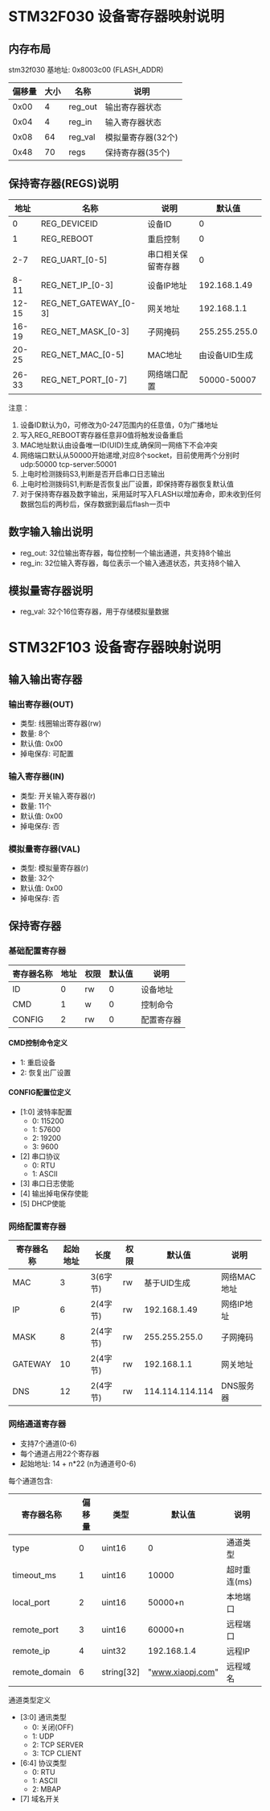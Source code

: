 # STM32F030 设备寄存器映射说明

## 内存布局
stm32f030 基地址: 0x8003c00 (FLASH_ADDR)

| 偏移量 | 大小 | 名称 | 说明 |
|--------|------|------|------|
| 0x00   | 4    | reg_out | 输出寄存器状态 |
| 0x04   | 4    | reg_in  | 输入寄存器状态 |
| 0x08   | 64   | reg_val | 模拟量寄存器(32个) |
| 0x48   | 70   | regs    | 保持寄存器(35个) |

## 保持寄存器(REGS)说明

| 地址 | 名称 | 说明 | 默认值 |
|------|------|------|--------|
| 0    | REG_DEVICEID | 设备ID | 0 |
| 1    | REG_REBOOT | 重启控制 | 0 |
| 2-7  | REG_UART_[0-5] | 串口相关保留寄存器 | 0 |
| 8-11  | REG_NET_IP_[0-3] | 设备IP地址 | 192.168.1.49 |
| 12-15 | REG_NET_GATEWAY_[0-3] | 网关地址 | 192.168.1.1 |
| 16-19 | REG_NET_MASK_[0-3] | 子网掩码 | 255.255.255.0 |
| 20-25 | REG_NET_MAC_[0-5] | MAC地址 | 由设备UID生成 |
| 26-33 | REG_NET_PORT_[0-7] | 网络端口配置 | 50000-50007 |

注意：
1. 设备ID默认为0，可修改为0-247范围内的任意值，0为广播地址
2. 写入REG_REBOOT寄存器任意非0值将触发设备重启
3. MAC地址默认由设备唯一ID(UID)生成,确保同一网络下不会冲突
4. 网络端口默认从50000开始递增,对应8个socket，目前使用两个分别时udp:50000 tcp-server:50001
5. 上电时检测拨码S3,判断是否开启串口日志输出
6. 上电时检测拨码S1,判断是否恢复出厂设置，即保持寄存器恢复默认值
7. 对于保持寄存器及数字输出，采用延时写入FLASH以增加寿命，即未收到任何数据包后的两秒后，保存数据到最后flash一页中

## 数字输入输出说明

- reg_out: 32位输出寄存器，每位控制一个输出通道，共支持8个输出
- reg_in: 32位输入寄存器，每位表示一个输入通道状态，共支持8个输入

## 模拟量寄存器说明

- reg_val: 32个16位寄存器，用于存储模拟量数据


# STM32F103 设备寄存器映射说明

## 输入输出寄存器

### 输出寄存器(OUT)
- 类型: 线圈输出寄存器(rw)
- 数量: 8个
- 默认值: 0x00
- 掉电保存: 可配置

### 输入寄存器(IN) 
- 类型: 开关输入寄存器(r)
- 数量: 11个
- 默认值: 0x00
- 掉电保存: 否

### 模拟量寄存器(VAL)
- 类型: 模拟量寄存器(r)
- 数量: 32个
- 默认值: 0x00
- 掉电保存: 否

## 保持寄存器

### 基础配置寄存器

| 寄存器名称 | 地址 | 权限 | 默认值 | 说明 |
|------------|------|------|---------|------|
| ID | 0 | rw | 0 | 设备地址 |
| CMD | 1 | w | 0 | 控制命令 |
| CONFIG | 2 | rw | 0 | 配置寄存器 |

#### CMD控制命令定义
- 1: 重启设备
- 2: 恢复出厂设置

#### CONFIG配置位定义
- [1:0] 波特率配置
  - 0: 115200
  - 1: 57600 
  - 2: 19200
  - 3: 9600
- [2] 串口协议 
  - 0: RTU
  - 1: ASCII 
- [3] 串口日志使能
- [4] 输出掉电保存使能
- [5] DHCP使能


### 网络配置寄存器

| 寄存器名称 | 起始地址 | 长度 | 权限 | 默认值 | 说明 |
|------------|----------|------|------|---------|------|
| MAC | 3 | 3(6字节) | rw | 基于UID生成 | 网络MAC地址 |
| IP | 6 | 2(4字节) | rw | 192.168.1.49 | 网络IP地址 |
| MASK | 8 | 2(4字节) | rw | 255.255.255.0 | 子网掩码 |
| GATEWAY | 10 | 2(4字节) | rw | 192.168.1.1 | 网关地址 |
| DNS | 12 | 2(4字节) | rw | 114.114.114.114 | DNS服务器 |

### 网络通道寄存器 
- 支持7个通道(0-6)
- 每个通道占用22个寄存器
- 起始地址: 14 + n*22 (n为通道号0-6)

每个通道包含:


| 寄存器名称 | 偏移量 | 类型 | 默认值 | 说明 |
|------------|--------|------|---------|------|
| type | 0 | uint16 | 0 | 通道类型 |
| timeout_ms | 1 | uint16 | 10000 | 超时重连(ms) |
| local_port | 2 | uint16 | 50000+n | 本地端口 |
| remote_port | 3 | uint16 | 60000+n | 远程端口 |
| remote_ip | 4 | uint32 | 192.168.1.4 | 远程IP |
| remote_domain | 6 | string[32] | "www.xiaopj.com" | 远程域名 |

通道类型定义
- [3:0] 通讯类型
  - 0: 关闭(OFF)
  - 1: UDP
  - 2: TCP SERVER
  - 3: TCP CLIENT
- [6:4] 协议类型
  - 0: RTU
  - 1: ASCII
  - 2: MBAP
- [7] 域名开关
